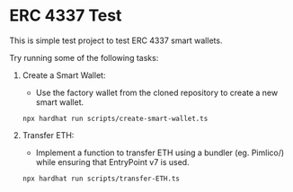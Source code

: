 # ERC 4337 Test

This is simple test project to test ERC 4337 smart wallets.

Try running some of the following tasks:

1. Create a Smart Wallet:
   - Use the factory wallet from the cloned repository to create a new smart wallet.

   ```shell
   npx hardhat run scripts/create-smart-wallet.ts
   ```

2. Transfer ETH:
   - Implement a function to transfer ETH using a bundler (eg. Pimlico/) while ensuring that EntryPoint v7 is used.

   ```shell
   npx hardhat run scripts/transfer-ETH.ts
   ```
